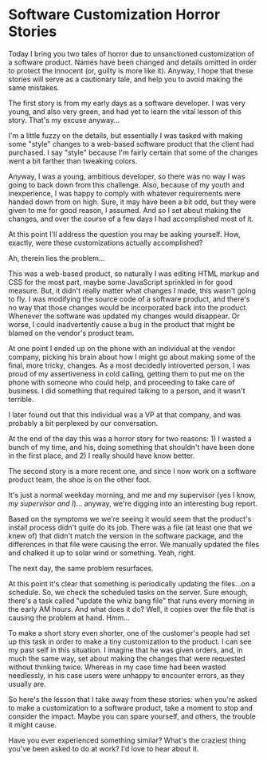 Software Customization Horror Stories
=====================================

Today I bring you two tales of horror due to unsanctioned customization of a
software product. Names have been changed and details omitted in order to
protect the innocent (or, guilty is more like it). Anyway, I hope that these
stories will serve as a cautionary tale, and help you to avoid making the same
mistakes.

The first story is from my early days as a software developer. I was very young,
and also very green, and had yet to learn the vital lesson of this story. That's
my excuse anyway...

I'm a little fuzzy on the details, but essentially I was tasked with making some
"style" changes to a web-based software product that the client had purchased.
I say "style" because I'm fairly certain that some of the changes went a bit
farther than tweaking colors.

Anyway, I was a young, ambitious developer, so there was no way I was going to
back down from this challenge. Also, because of my youth and inexperience, I was
happy to comply with whatever requirements were handed down from on high. Sure,
it may have been a bit odd, but they were given to me for good reason, I assumed.
And so I set about making the changes, and over the course of a few days I had
accomplished most of it.

At this point I'll address the question you may be asking yourself. How, exactly,
were these customizations actually accomplished?

Ah, therein lies the problem...

This was a web-based product, so naturally I was editing HTML markup and CSS for
the most part, maybe some JavaScript sprinkled in for good measure. But, it
didn't really matter what changes I made, this wasn't going to fly. I was 
modifying the source code of a software product, and there's no way that those
changes would be incorporated back into the product. Whenever the software was
updated my changes would disappear. Or worse, I could inadvertently cause a bug
in the product that might be blamed on the vendor's product team.

At one point I ended up on the phone with an individual at the vendor company,
picking his brain about how I might go about making some of the final, more
tricky, changes. As a most decidedly introverted person, I was proud of my
assertiveness in cold calling, getting them to put me on the phone with someone
who could help, and proceeding to take care of business. I did something that
required talking to a person, and it wasn't terrible.

I later found out that this individual was a VP at that company, and was
probably a bit perplexed by our conversation.

At the end of the day this was a horror story for two reasons: 1) I wasted a
bunch of my time, and his, doing something that shouldn't have been done in the
first place, and 2) I really should have know better.

The second story is a more recent one, and since I now work on a software
product team, the shoe is on the other foot.

It's just a normal weekday morning, and me and my supervisor (yes I know,
*my supervisor and I*)... anyway, we're digging into an interesting bug report.

Based on the symptoms we we're seeing it would seem that the product's install
process didn't quite do its job. There was a file (at least one that we knew of)
that didn't match the version in the software package, and the differences in
that file were causing the error. We manually updated the files and chalked it
up to solar wind or something. Yeah, right.

The next day, the same problem resurfaces.

At this point it's clear that something is periodically updating the files...on
a schedule. So, we check the scheduled tasks on the server. Sure enough, there's
a task called "update the whiz bang file" that runs every morning in the early
AM hours. And what does it do? Well, it copies over the file that is causing
the problem at hand. Hmm...

To make a short story even shorter, one of the customer's people had set up this
task in order to make a tiny customization to the product. I can see my past
self in this situation. I imagine that he was given orders, and, in much the
same way, set about making the changes that were requested without thinking
twice. Whereas in my case time had been wasted needlessly, in his case users
were unhappy to encounter errors, as they usually are.

So here's the lesson that I take away from these stories: when you're asked to
make a customization to a software product, take a moment to stop and consider
the impact. Maybe you can spare yourself, and others, the trouble it might cause.

Have you ever experienced something similar? What's the craziest thing you've
been asked to do at work? I'd love to hear about it.
